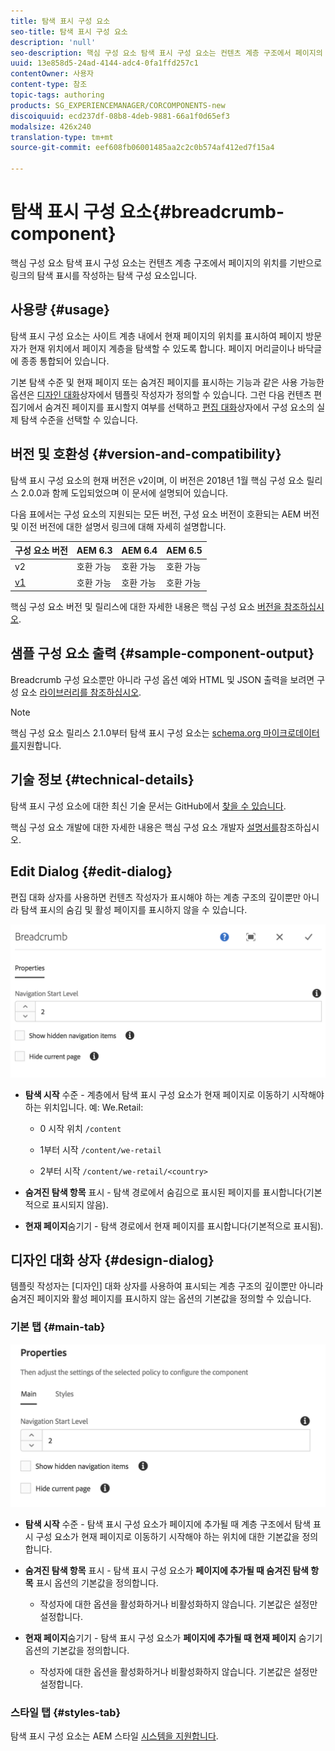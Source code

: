 ```yaml
---
title: 탐색 표시 구성 요소
seo-title: 탐색 표시 구성 요소
description: 'null'
seo-description: 핵심 구성 요소 탐색 표시 구성 요소는 컨텐츠 계층 구조에서 페이지의 위치를 기반으로 링크의 탐색 표시를 작성하는 탐색 구성 요소입니다.
uuid: 13e858d5-24ad-4144-adc4-0fa1ffd257c1
contentOwner: 사용자
content-type: 참조
topic-tags: authoring
products: SG_EXPERIENCEMANAGER/CORCOMPONENTS-new
discoiquuid: ecd237df-08b8-4deb-9881-66a1f0d65ef3
modalsize: 426x240
translation-type: tm+mt
source-git-commit: eef608fb06001485aa2c2c0b574af412ed7f15a4

---
```



# 탐색 표시 구성 요소{#breadcrumb-component}

핵심 구성 요소 탐색 표시 구성 요소는 컨텐츠 계층 구조에서 페이지의 위치를 기반으로 링크의 탐색 표시를 작성하는 탐색 구성 요소입니다.

## 사용량 {#usage}

탐색 표시 구성 요소는 사이트 계층 내에서 현재 페이지의 위치를 표시하여 페이지 방문자가 현재 위치에서 페이지 계층을 탐색할 수 있도록 합니다. 페이지 머리글이나 바닥글에 종종 통합되어 있습니다.

기본 탐색 수준 및 현재 페이지 또는 숨겨진 페이지를 표시하는 기능과 같은 사용 가능한 옵션은 [디자인 대화](#design-dialog)상자에서 템플릿 작성자가 정의할 수 있습니다. 그런 다음 컨텐츠 편집기에서 숨겨진 페이지를 표시할지 여부를 선택하고 [편집 대화](#edit-dialog)상자에서 구성 요소의 실제 탐색 수준을 선택할 수 있습니다.

## 버전 및 호환성 {#version-and-compatibility}

탐색 표시 구성 요소의 현재 버전은 v2이며, 이 버전은 2018년 1월 핵심 구성 요소 릴리스 2.0.0과 함께 도입되었으며 이 문서에 설명되어 있습니다.

다음 표에서는 구성 요소의 지원되는 모든 버전, 구성 요소 버전이 호환되는 AEM 버전 및 이전 버전에 대한 설명서 링크에 대해 자세히 설명합니다.

| 구성 요소 버전 | AEM 6.3 | AEM 6.4 | AEM 6.5 |
|--- |--- |--- |--- |
| v2 | 호환 가능 | 호환 가능 | 호환 가능 |
| [v1](breadcrumb-v1.md) | 호환 가능 | 호환 가능 | 호환 가능 |

핵심 구성 요소 버전 및 릴리스에 대한 자세한 내용은 핵심 구성 요소 [버전을 참조하십시오](versions.md).

## 샘플 구성 요소 출력 {#sample-component-output}

Breadcrumb 구성 요소뿐만 아니라 구성 옵션 예와 HTML 및 JSON 출력을 보려면 구성 요소 [라이브러리를 참조하십시오](http://opensource.adobe.com/aem-core-wcm-components/library/breadcrumb/hidden/level-1/level-2/breadcrumb.html).

>[!NOTE]
>
>핵심 구성 요소 릴리스 2.1.0부터 탐색 표시 구성 요소는 [schema.org 마이크로데이터를](https://schema.org/BreadcrumbList)지원합니다.

## 기술 정보 {#technical-details}

탐색 표시 구성 요소에 대한 최신 기술 문서는 GitHub에서 [찾을 수 있습니다](https://github.com/adobe/aem-core-wcm-components/blob/master/content/src/content/jcr_root/apps/core/wcm/components/breadcrumb/v2/breadcrumb).

핵심 구성 요소 개발에 대한 자세한 내용은 핵심 구성 요소 개발자 [설명서를](developing.md)참조하십시오.

## Edit Dialog {#edit-dialog}

편집 대화 상자를 사용하면 컨텐츠 작성자가 표시해야 하는 계층 구조의 깊이뿐만 아니라 탐색 표시의 숨김 및 활성 페이지를 표시하지 않을 수 있습니다.

![](assets/screen_shot_2018-01-12at124250.png)

* **탐색 시작** 수준 - 계층에서 탐색 표시 구성 요소가 현재 페이지로 이동하기 시작해야 하는 위치입니다. 예: We.Retail:

   * 0 시작 위치 `/content`

   * 1부터 시작 `/content/we-retail`
   * 2부터 시작 `/content/we-retail/<country>`

* **숨겨진 탐색 항목** 표시 - 탐색 경로에서 숨김으로 표시된 페이지를 표시합니다(기본적으로 표시되지 않음).
* **현재 페이지**&#x200B;숨기기 - 탐색 경로에서 현재 페이지를 표시합니다(기본적으로 표시됨).

## 디자인 대화 상자 {#design-dialog}

템플릿 작성자는 [디자인] 대화 상자를 사용하여 표시되는 계층 구조의 깊이뿐만 아니라 숨겨진 페이지와 활성 페이지를 표시하지 않는 옵션의 기본값을 정의할 수 있습니다.

### 기본 탭 {#main-tab}

![](assets/screen_shot_2018-01-12at124437.png)

* **탐색 시작** 수준 - 탐색 표시 구성 요소가 페이지에 추가될 때 계층 구조에서 탐색 표시 구성 요소가 현재 페이지로 이동하기 시작해야 하는 위치에 대한 기본값을 정의합니다.
* **숨겨진 탐색 항목** 표시 - 탐색 표시 구성 요소가 **페이지에 추가될 때 숨겨진 탐색 항목** 표시 옵션의 기본값을 정의합니다.

   * 작성자에 대한 옵션을 활성화하거나 비활성화하지 않습니다. 기본값은 설정만 설정합니다.

* **현재 페이지**&#x200B;숨기기 - 탐색 표시 구성 요소가 **페이지에 추가될 때 현재 페이지** 숨기기 옵션의 기본값을 정의합니다.

   * 작성자에 대한 옵션을 활성화하거나 비활성화하지 않습니다. 기본값은 설정만 설정합니다.

### 스타일 탭 {#styles-tab}

탐색 표시 구성 요소는 AEM 스타일 [시스템을 지원합니다](authoring.md#component-styling).